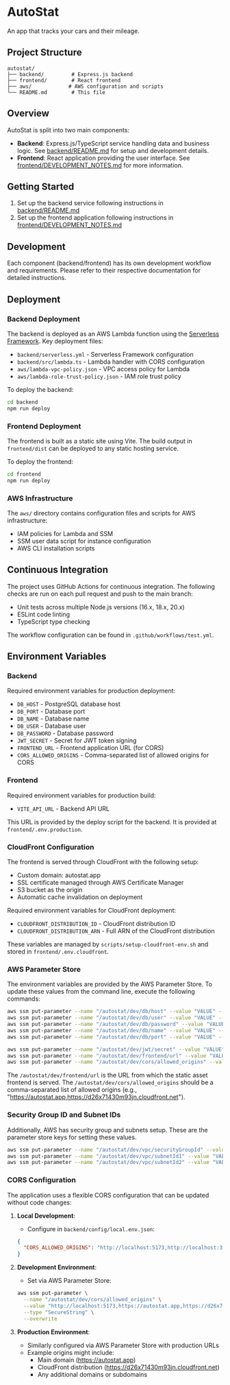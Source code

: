 # AutoStat

An app that tracks your cars and their mileage.

## Project Structure

```
autostat/
├── backend/         # Express.js backend
├── frontend/        # React frontend
├── aws/            # AWS configuration and scripts
└── README.md        # This file
```

## Overview

AutoStat is split into two main components:

- **Backend**: Express.js/TypeScript service handling data and business logic. See [backend/README.md](backend/README.md) for setup and development details.
- **Frontend**: React application providing the user interface. See [frontend/DEVELOPMENT_NOTES.md](frontend/DEVELOPMENT_NOTES.md) for more information.

## Getting Started

1. Set up the backend service following instructions in [backend/README.md](backend/README.md)
2. Set up the frontend application following instructions in [frontend/DEVELOPMENT_NOTES.md](frontend/DEVELOPMENT_NOTES.md)

## Development

Each component (backend/frontend) has its own development workflow and requirements. Please refer to their respective documentation for detailed instructions.

## Deployment

### Backend Deployment

The backend is deployed as an AWS Lambda function using the [Serverless Framework](https://www.serverless.com). Key deployment files:

- `backend/serverless.yml` - Serverless Framework configuration
- `backend/src/lambda.ts` - Lambda handler with CORS configuration
- `aws/lambda-vpc-policy.json` - VPC access policy for Lambda
- `aws/lambda-role-trust-policy.json` - IAM role trust policy

To deploy the backend:
```bash
cd backend
npm run deploy
```

### Frontend Deployment

The frontend is built as a static site using Vite. The build output in `frontend/dist` can be deployed to any static hosting service.

To deploy the frontend:
```bash
cd frontend
npm run deploy
```

### AWS Infrastructure

The `aws/` directory contains configuration files and scripts for AWS infrastructure:

- IAM policies for Lambda and SSM
- SSM user data script for instance configuration
- AWS CLI installation scripts

## Continuous Integration

The project uses GitHub Actions for continuous integration. The following checks are run on each pull request and push to the main branch:

- Unit tests across multiple Node.js versions (16.x, 18.x, 20.x)
- ESLint code linting
- TypeScript type checking

The workflow configuration can be found in `.github/workflows/test.yml`.

## Environment Variables

### Backend
Required environment variables for production deployment:
- `DB_HOST` - PostgreSQL database host
- `DB_PORT` - Database port
- `DB_NAME` - Database name
- `DB_USER` - Database user
- `DB_PASSWORD` - Database password
- `JWT_SECRET` - Secret for JWT token signing
- `FRONTEND_URL` - Frontend application URL (for CORS)
- `CORS_ALLOWED_ORIGINS` - Comma-separated list of allowed origins for CORS

### Frontend
Required environment variables for production build:
- `VITE_API_URL` - Backend API URL

This URL is provided by the deploy script for the backend. It is provided at `frontend/.env.production`.

### CloudFront Configuration
The frontend is served through CloudFront with the following setup:
- Custom domain: autostat.app
- SSL certificate managed through AWS Certificate Manager
- S3 bucket as the origin
- Automatic cache invalidation on deployment

Required environment variables for CloudFront deployment:
- `CLOUDFRONT_DISTRIBUTION_ID` - CloudFront distribution ID
- `CLOUDFRONT_DISTRIBUTION_ARN` - Full ARN of the CloudFront distribution

These variables are managed by `scripts/setup-cloudfront-env.sh` and stored in `frontend/.env.cloudfront`.

### AWS Parameter Store
The environment variables are provided by the AWS Parameter Store. To update these values from the command line, execute the following commands:
```bash
aws ssm put-parameter --name "/autostat/dev/db/host" --value "VALUE" --type "SecureString" --overwrite
aws ssm put-parameter --name "/autostat/dev/db/user" --value "VALUE" --type "SecureString" --overwrite
aws ssm put-parameter --name "/autostat/dev/db/password" --value "VALUE" --type "SecureString" --overwrite
aws ssm put-parameter --name "/autostat/dev/db/name" --value "VALUE" --type "SecureString" --overwrite
aws ssm put-parameter --name "/autostat/dev/db/port" --value "VALUE" --type "SecureString" --overwrite

aws ssm put-parameter --name "/autostat/dev/jwt/secret" --value "VALUE" --type "SecureString" --overwrite
aws ssm put-parameter --name "/autostat/dev/frontend/url" --value "VALUE" --type "SecureString" --overwrite
aws ssm put-parameter --name "/autostat/dev/cors/allowed_origins" --value "VALUE" --type "SecureString" --overwrite
```

The `/autostat/dev/frontend/url` is the URL from which the static asset frontend is served.
The `/autostat/dev/cors/allowed_origins` should be a comma-separated list of allowed origins (e.g., "https://autostat.app,https://d26x71430m93jn.cloudfront.net").

### Security Group ID and Subnet IDs
Additionally, AWS has security group and subnets setup. These are the parameter store keys for setting these values.
```bash
aws ssm put-parameter --name "/autostat/dev/vpc/securityGroupId" --value "VALUE" --type "SecureString" --overwrite
aws ssm put-parameter --name "/autostat/dev/vpc/subnetId1" --value "VALUE" --type "SecureString" --overwrite
aws ssm put-parameter --name "/autostat/dev/vpc/subnetId2" --value "VALUE" --type "SecureString" --overwrite
```

### CORS Configuration
The application uses a flexible CORS configuration that can be updated without code changes:

1. **Local Development**:
   - Configure in `backend/config/local.env.json`:
   ```json
   {
     "CORS_ALLOWED_ORIGINS": "http://localhost:5173,http://localhost:3000"
   }
   ```

2. **Development Environment**:
   - Set via AWS Parameter Store:
   ```bash
   aws ssm put-parameter \
     --name "/autostat/dev/cors/allowed_origins" \
     --value "http://localhost:5173,https://autostat.app,https://d26x71430m93jn.cloudfront.net" \
     --type "SecureString" \
     --overwrite
   ```

3. **Production Environment**:
   - Similarly configured via AWS Parameter Store with production URLs
   - Example origins might include:
     - Main domain (https://autostat.app)
     - CloudFront distribution (https://d26x71430m93jn.cloudfront.net)
     - Any additional domains or subdomains